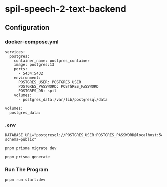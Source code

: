 # spil-speech-2-text-backend

## Configuration

### docker-compose.yml
```
services:
  postgres:
    container_name: postgres_container
    image: postgres:13
    ports:
      - 5434:5432
    environment:
      POSTGRES_USER: POSTGRES_USER
      POSTGRES_PASSWORD: POSTGRES_PASSWORD
      POSTGRES_DB: spil
    volumes:
      - postgres_data:/var/lib/postgresql/data

volumes:
  postgres_data:
```

### .env
```
DATABASE_URL="postgresql://POSTGRES_USER:POSTGRES_PASSWORD@localhost:5434/spil?schema=public"
```

```pnpm prisma migrate dev```

```pnpm prisma generate```

### Run The Program
```pnpm run start:dev```
